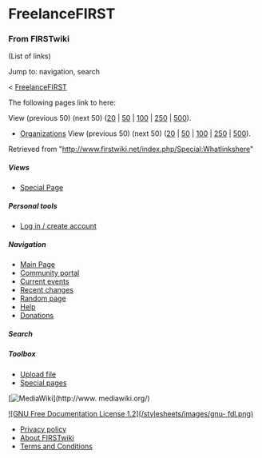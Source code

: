 # FreelanceFIRST

### From FIRSTwiki

(List of links)

Jump to: navigation, search

&lt; [FreelanceFIRST](/index.php?title=FreelanceFIRST&redirect=no
"FreelanceFIRST" )  

The following pages link to here:

View (previous 50) (next 50)
([20](/index.php?title=Special:Whatlinkshere/FreelanceFIRST&limit=20&from=0
"Special:Whatlinkshere/FreelanceFIRST" ) |
[50](/index.php?title=Special:Whatlinkshere/FreelanceFIRST&limit=50&from=0
"Special:Whatlinkshere/FreelanceFIRST" ) |
[100](/index.php?title=Special:Whatlinkshere/FreelanceFIRST&limit=100&from=0
"Special:Whatlinkshere/FreelanceFIRST" ) |
[250](/index.php?title=Special:Whatlinkshere/FreelanceFIRST&limit=250&from=0
"Special:Whatlinkshere/FreelanceFIRST" ) |
[500](/index.php?title=Special:Whatlinkshere/FreelanceFIRST&limit=500&from=0
"Special:Whatlinkshere/FreelanceFIRST" )).

  * [Organizations](/index.php/Organizations "Organizations" )
View (previous 50) (next 50)
([20](/index.php?title=Special:Whatlinkshere/FreelanceFIRST&limit=20&from=0
"Special:Whatlinkshere/FreelanceFIRST" ) |
[50](/index.php?title=Special:Whatlinkshere/FreelanceFIRST&limit=50&from=0
"Special:Whatlinkshere/FreelanceFIRST" ) |
[100](/index.php?title=Special:Whatlinkshere/FreelanceFIRST&limit=100&from=0
"Special:Whatlinkshere/FreelanceFIRST" ) |
[250](/index.php?title=Special:Whatlinkshere/FreelanceFIRST&limit=250&from=0
"Special:Whatlinkshere/FreelanceFIRST" ) |
[500](/index.php?title=Special:Whatlinkshere/FreelanceFIRST&limit=500&from=0
"Special:Whatlinkshere/FreelanceFIRST" )).

Retrieved from "<http://www.firstwiki.net/index.php/Special:Whatlinkshere>"

##### Views

  * [Special Page](/index.php/Special:Whatlinkshere/FreelanceFIRST)

##### Personal tools

  * [Log in / create account](/index.php?title=Special:Userlogin&returnto=Special:Whatlinkshere)

[](/index.php/Main_Page "Main Page" )

##### Navigation

  * [Main Page](/index.php/Main_Page)
  * [Community portal](/index.php/FIRSTwiki:Community_portal)
  * [Current events](/index.php/Current_events)
  * [Recent changes](/index.php/Special:Recentchanges)
  * [Random page](/index.php/Special:Random)
  * [Help](/index.php/Help:Contents)
  * [Donations](/index.php/FIRSTwiki:Site_support)

##### Search



##### Toolbox

  * [Upload file](/index.php/Special:Upload)
  * [Special pages](/index.php/Special:Specialpages)

[![MediaWiki](/skins/common/images/poweredby_mediawiki_88x31.png)](http://www.
mediawiki.org/)

[![GNU Free Documentation License 1.2](/stylesheets/images/gnu-
fdl.png)](http://www.gnu.org/copyleft/fdl.html)

  * [Privacy policy](/index.php/FIRSTwiki:Privacy_policy "FIRSTwiki:Privacy policy" )
  * [About FIRSTwiki](/index.php/FIRSTwiki:About "FIRSTwiki:About" )
  * [Terms and Conditions](/index.php/FIRSTwiki:Terms_and_conditions "FIRSTwiki:Terms and conditions" )

